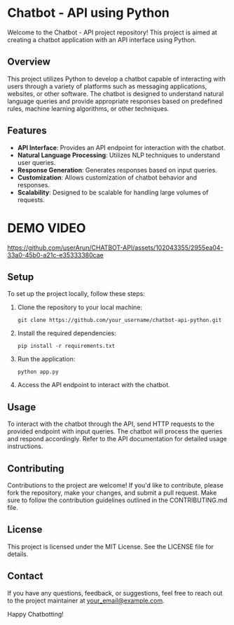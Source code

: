 # Chatbot - API using Python

Welcome to the Chatbot - API project repository! This project is aimed at creating a chatbot application with an API interface using Python.

## Overview
This project utilizes Python to develop a chatbot capable of interacting with users through a variety of platforms such as messaging applications, websites, or other software. The chatbot is designed to understand natural language queries and provide appropriate responses based on predefined rules, machine learning algorithms, or other techniques.

## Features
- **API Interface**: Provides an API endpoint for interaction with the chatbot.
- **Natural Language Processing**: Utilizes NLP techniques to understand user queries.
- **Response Generation**: Generates responses based on input queries.
- **Customization**: Allows customization of chatbot behavior and responses.
- **Scalability**: Designed to be scalable for handling large volumes of requests.

# **DEMO VIDEO**

https://github.com/userArun/CHATBOT-API/assets/102043355/2955ea04-33a0-45b0-a21c-e35333380cae


## Setup
To set up the project locally, follow these steps:
1. Clone the repository to your local machine:
    ```
    git clone https://github.com/your_username/chatbot-api-python.git
    ```
2. Install the required dependencies:
    ```
    pip install -r requirements.txt
    ```
3. Run the application:
    ```
    python app.py
    ```
4. Access the API endpoint to interact with the chatbot.

## Usage
To interact with the chatbot through the API, send HTTP requests to the provided endpoint with input queries. The chatbot will process the queries and respond accordingly. Refer to the API documentation for detailed usage instructions.

## Contributing
Contributions to the project are welcome! If you'd like to contribute, please fork the repository, make your changes, and submit a pull request. Make sure to follow the contribution guidelines outlined in the CONTRIBUTING.md file.

## License
This project is licensed under the MIT License. See the LICENSE file for details.

## Contact
If you have any questions, feedback, or suggestions, feel free to reach out to the project maintainer at [your_email@example.com](mailto:vikkasharun2205@gmail.com).

Happy Chatbotting!
